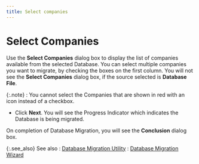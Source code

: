 ```yaml
---
title: Select companies
---
```


# Select Companies


Use the **Select Companies** dialog  box to display the list of companies available from the selected Database.  You can select multiple companies you want to migrate, by checking the  boxes on the first column. You will not see the **Select 
 Companies** dialog box, if the source selected is **Database 
 File**.


{:.note}
: You cannot select the Companies that are shown in  red with an icon instead of a checkbox.

- Click **Next**.  You will see the Progress Indicator which indicates the Database is being  migrated.



On completion of Database Migration, you will see the **Conclusion** dialog box.


{:.see_also}
See also
: [Database  Migration Utility]({{site.advutl_baseurl}}/database-migration-utility/database_migration_utility_eu.html)
: [Database  Migration Wizard]({{site.advutl_baseurl}}/database-migration-utility/wizard/database_migration_wizard_eu.html)
